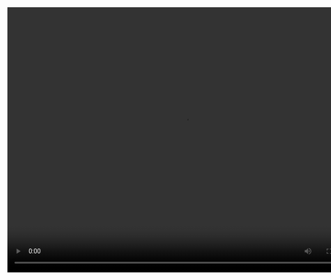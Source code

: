 <video src="http://ys-j.ys168.com/617162934/523724739/u561388544LPH5UhwGg9f3/212323916-1-16.mp4" width="800" height="600" controls="controls">
</video>

